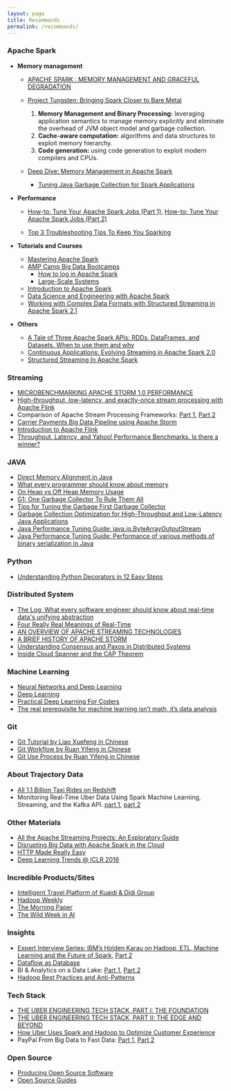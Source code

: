 ```yaml
---
layout: page
title: Recommands
permalink: /recommands/
---
```


### Apache Spark
- **Memory management**

	- [APACHE SPARK : MEMORY MANAGEMENT AND GRACEFUL DEGRADATION](https://ogirardot.wordpress.com/2014/12/11/apache-spark-memory-management-and-graceful-degradation/)

	- [Project Tungsten: Bringing Spark Closer to Bare Metal](https://databricks.com/blog/2015/04/28/project-tungsten-bringing-spark-closer-to-bare-metal.html)  
		1. **Memory Management and Binary Processing:** leveraging application semantics to manage memory explicitly and eliminate the overhead of JVM object model and garbage collection.  
		2. **Cache-aware computation:** algorithms and data structures to exploit memory hierarchy.  
		3. **Code generation:** using code generation to exploit modern compilers and CPUs.

  - [Deep Dive: Memory Management in Apache Spark](http://www.slideshare.net/databricks/deep-dive-memory-management-in-apache-spark)

    - [Tuning Java Garbage Collection for Spark Applications](https://databricks.com/blog/2015/05/28/tuning-java-garbage-collection-for-spark-applications.html)

- **Performance**

    - [How-to: Tune Your Apache Spark Jobs (Part 1)](http://blog.cloudera.com/blog/2015/03/how-to-tune-your-apache-spark-jobs-part-1/), [How-to: Tune Your Apache Spark Jobs (Part 2)](http://blog.cloudera.com/blog/2015/03/how-to-tune-your-apache-spark-jobs-part-2/)

    - [Top 3 Troubleshooting Tips To Keep You Sparking](https://engineering.sharethrough.com/blog/2013/09/13/top-3-troubleshooting-tips-to-keep-you-sparking/)

- **Tutorials and Courses**
  - [Mastering Apache Spark](https://jaceklaskowski.gitbooks.io/mastering-apache-spark/content/)
  - [AMP Camp Big Data Bootcamps](http://ampcamp.berkeley.edu/big-data-mini-course/)
	- [How to log in Apache Spark](https://medium.com/@anicolaspp/how-to-log-in-apache-spark-f4204fad78a#.sekwmyngq)
	- [Large-Scale Systems](http://people.csail.mit.edu/matei/courses/2015/6.S897/)
  - [Introduction to Apache Spark](https://www.edx.org/course/introduction-apache-spark-uc-berkeleyx-cs105x)
  - [Data Science and Engineering with Apache Spark](https://www.edx.org/xseries/data-science-engineering-apache-spark)
  - [Working with Complex Data Formats with Structured Streaming in Apache Spark 2.1](https://databricks.com/blog/2017/02/23/working-complex-data-formats-structured-streaming-apache-spark-2-1.html)

- **Others**
  - [A Tale of Three Apache Spark APIs: RDDs, DataFrames, and Datasets. When to use them and why](https://databricks.com/blog/2016/07/14/a-tale-of-three-apache-spark-apis-rdds-dataframes-and-datasets.html)
  - [Continuous Applications: Evolving Streaming in Apache Spark 2.0](https://databricks.com/blog/2016/07/28/continuous-applications-evolving-streaming-in-apache-spark-2-0.html)
  - [Structured Streaming In Apache Spark](https://databricks.com/blog/2016/07/28/structured-streaming-in-apache-spark.html)

### Streaming
- [MICROBENCHMARKING APACHE STORM 1.0 PERFORMANCE](http://hortonworks.com/blog/microbenchmarking-storm-1-0-performance/)
- [High-throughput, low-latency, and exactly-once stream processing with Apache Flink](http://data-artisans.com/high-throughput-low-latency-and-exactly-once-stream-processing-with-apache-flink/)
- Comparison of Apache Stream Processing Frameworks: [Part 1](http://www.cakesolutions.net/teamblogs/comparison-of-apache-stream-processing-frameworks-part-1), [Part 2](http://www.cakesolutions.net/teamblogs/comparison-of-apache-stream-processing-frameworks-part-2)
- [Carrier Payments Big Data Pipeline using Apache Storm](https://www.paypal-engineering.com/2016/11/15/carrier-payments-big-data-pipeline-using-apache-storm/)
- [Introduction to Apache Flink](https://www.mapr.com/ebooks/intro-to-apache-flink/)
- [Throughput, Latency, and Yahoo! Performance Benchmarks. Is there a winner?](https://www.datatorrent.com/blog/throughput-latency-and-yahoo/)

### JAVA
- [Direct Memory Alignment in Java](http://psy-lob-saw.blogspot.jp/2013/01/direct-memory-alignment-in-java.html)
- [What every programmer should know about memory](http://lwn.net/Articles/250967/)
- [On Heap vs Off Heap Memory Usage](https://dzone.com/articles/heap-vs-heap-memory-usage)
- [G1: One Garbage Collector To Rule Them All](http://www.infoq.com/articles/G1-One-Garbage-Collector-To-Rule-Them-All)
- [Tips for Tuning the Garbage First Garbage Collector](http://www.infoq.com/articles/tuning-tips-G1-GC)
- [Garbage Collection Optimization for High-Throughput and Low-Latency Java Applications](https://engineering.linkedin.com/garbage-collection/garbage-collection-optimization-high-throughput-and-low-latency-java-applications)
- [Java Performance Tuning Guide: java.io.ByteArrayOutputStream](http://java-performance.info/java-io-bytearrayoutputstream/)
- [Java Performance Tuning Guide: Performance of various methods of binary serialization in Java](http://java-performance.info/various-methods-of-binary-serialization-in-java/)

### Python
- [Understanding Python Decorators in 12 Easy Steps](https://dzone.com/articles/understanding-python)

### Distributed System
- [The Log: What every software engineer should know about real-time data's unifying abstraction](http://engineering.linkedin.com/distributed-systems/log-what-every-software-engineer-should-know-about-real-time-datas-unifying)
- [Four Really Real Meanings of Real-Time](http://bigdatapage.com/4-really-real-meanings-of-real-time/)
- [AN OVERVIEW OF APACHE STREAMING TECHNOLOGIES](https://databaseline.wordpress.com/2016/03/12/an-overview-of-apache-streaming-technologies/)
- [A BRIEF HISTORY OF APACHE STORM](http://hortonworks.com/blog/brief-history-apache-storm/)
- [Understanding Consensus and Paxos in Distributed Systems](http://ifeanyi.co/posts/understanding-consensus/)
- [Inside Cloud Spanner and the CAP Theorem](https://cloudplatform.googleblog.com/2017/02/inside-Cloud-Spanner-and-the-CAP-Theorem.html)

### Machine Learning

- [Neural Networks and Deep Learning](http://neuralnetworksanddeeplearning.com/)
- [Deep Learning](http://www.deeplearningbook.org/)
- [Practical Deep Learning For Coders](http://course.fast.ai/index.html)
- [The real prerequisite for machine learning isn’t math, it’s data analysis](https://www.r-bloggers.com/the-real-prerequisite-for-machine-learning-isnt-math-its-data-analysis/)

### Git
- [Git Tutorial by Liao Xuefeng in Chinese](http://www.liaoxuefeng.com/wiki/0013739516305929606dd18361248578c67b8067c8c017b000)
- [Git Workflow by Ruan Yifeng in Chinese](http://www.ruanyifeng.com/blog/2015/12/git-workflow.html)
- [Git Use Process by Ruan Yifeng in Chinese](http://www.ruanyifeng.com/blog/2015/08/git-use-process.html)

### About Trajectory Data
- [All 1.1 Billion Taxi Rides on Redshift](http://tech.marksblogg.com/all-billion-nyc-taxi-rides-redshift.html)
- Monitoring Real-Time Uber Data Using Spark Machine Learning, Streaming, and the Kafka API. [part 1](https://www.mapr.com/blog/monitoring-real-time-uber-data-using-spark-machine-learning-streaming-and-kafka-api-part-1), [part 2](https://www.mapr.com/blog/monitoring-real-time-uber-data-using-spark-machine-learning-streaming-and-kafka-api-part-2)

### Other Materials
- [All the Apache Streaming Projects: An Exploratory Guide](http://thenewstack.io/apache-streaming-projects-exploratory-guide/)
- [Disrupting Big Data with Apache Spark in the Cloud](https://youtu.be/4uw_obRH5eM)
- [HTTP Made Really Easy](http://www.jmarshall.com/easy/http/)
- [Deep Learning Trends @ ICLR 2016](http://www.computervisionblog.com/2016/06/deep-learning-trends-iclr-2016.html?m=1)

### Incredible Products/Sites
- [Intelligent Travel Platform of Kuaidi & Didi Group](http://v.kuaidadi.com/)
- [Hadoop Weekly](https://www.hadoopweekly.com/)
- [The Morning Paper](https://blog.acolyer.org/)
- [The Wild Week in AI](http://www.wildml.com/newsletter/)

### Insights
- [Expert Interview Series: IBM’s Holden Karau on Hadoop, ETL, Machine Learning and the Future of Spark](http://blog.syncsort.com/2016/06/big-data/ibms-holden-karau-on-hadoop-etl-machine-learning-and-the-future-of-spark/), [Part 2](http://blog.syncsort.com/2016/06/big-data/expert-interview-series-ibms-holden-karau-hadoop-etl-machine-learning-future-spark-part-2/)
- [Dataflow as Database](https://github.com/frankmcsherry/blog/blob/master/posts/2016-07-17.md)
- BI & Analytics on a Data Lake: [Part 1](https://www.mapr.com/blog/bi-analytics-and-big-data-%E2%80%9C-ha%E2%80%9D-moment-part-1), [Part 2](https://www.mapr.com/blog/exploring-relationship-between-hadoop-and-data-warehouse-part-2)
- [Hadoop Best Practices and Anti-Patterns](https://veekaybee.github.io/data-lake-talk/#/)

### Tech Stack
- [THE UBER ENGINEERING TECH STACK, PART I: THE FOUNDATION](https://eng.uber.com/tech-stack-part-one/)
- [THE UBER ENGINEERING TECH STACK, PART II: THE EDGE AND BEYOND](https://eng.uber.com/tech-stack-part-two/)
- [How Uber Uses Spark and Hadoop to Optimize Customer Experience](https://www.datanami.com/2015/10/05/how-uber-uses-spark-and-hadoop-to-optimize-customer-experience/)
- PayPal From Big Data to Fast Data: [Part 1](https://www.paypal-engineering.com/2016/11/08/from-big-data-to-fast-data-in-four-weeks-or-how-reactive-programming-is-changing-the-world-part-1/), [Part 2](https://www.paypal-engineering.com/2016/11/18/from-big-data-to-fast-data-in-four-weeks-or-how-reactive-programming-is-changing-the-world-part-2/)

### Open Source
- [Producing Open Source Software](http://producingoss.com/)
- [Open Source Guides](https://opensource.guide/)
